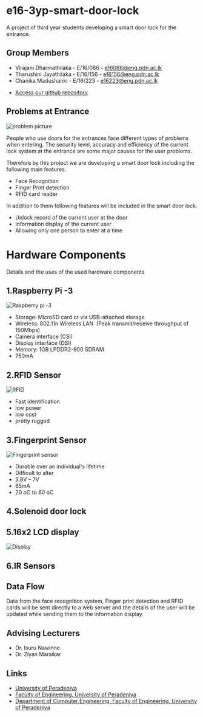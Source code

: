# e16-3yp-smart-door-lock
A project of third year students developing a smart door lock for the entrance.

## Group Members

- Virajani Dharmathilaka   - E/16/086 - e16086@eng.pdn.ac.lk
- Tharushini Jayathilaka   - E/16/156 - e16156@eng.pdn.ac.lk
- Chanika Madushanki       - E/16/223 - e16223@eng.pdn.ac.lk

* [Access our github repository](https://github.com/cepdnaclk/e16-3yp-smart-door-lock/) 

## Problems at Entrance


![problem picture](https://raw.githubusercontent.com/cepdnaclk/e16-3yp-smart-door-lock/main/Images/entrance.jpg)

People who use doors for the entrances face different types of problems when entering. The security level, accuracy and efficiency of the current lock system at the entrance are some major causes for the user problems. 

Therefore by this project we are developing a smart door lock including the following main features.

- Face Recognition
- Finger Print detection
- RFID card reader

In addition to them following features will be included in the smart door lock.

- Unlock record of the current user at the door
- Information display of the current user
- Allowing only one person to enter at a time

# Hardware Components
Details and the uses of the used hardware components

## 1.Raspberry Pi -3

![Raspberry pi -3](https://github.com/cepdnaclk/e16-3yp-smart-door-lock/blob/main/Images/Raspberry%20pi.jfif)

- Storage: MicroSD card or via USB-attached storage​
- Wireless: 802.11n Wireless LAN ​
  (Peak transmit/receive throughput of 150Mbps)​
- Camera interface (CSI)​
- Display interface (DSI)​
- Memory: 1GB LPDDR2-900 SDRAM​
- 750mA​

## 2.RFID Sensor 

![RFID](https://github.com/cepdnaclk/e16-3yp-smart-door-lock/blob/main/Images/RFID%20sensor.png)

- Fast identification
- low power
- low cost
- pretty rugged

## 3.Fingerprint Sensor

![Fingerprint sensor](https://github.com/cepdnaclk/e16-3yp-smart-door-lock/blob/main/Images/Fingerprint.png)

- Durable over an individual's lifetime 
- Difficult to alter
- 3.8V – 7V
- 65mA
- 20 oC to 60 oC

## 4.Solenoid door lock

## 5.16x2 LCD display

![Display](https://github.com/cepdnaclk/e16-3yp-smart-door-lock/blob/main/Images/display.png)

## 6.IR Sensors


## Data Flow
 
 Data from the face recognition system, Finger print detection and RFID cards will be sent directly to a web server and the details of the user will be updated while sending them to the information display.
 
 
## Advising Lecturers
 
- Dr. Isuru Nawinne
- Dr. Ziyan Maraikar
 
## Links
* [University of Peradeniya](https://www.pdn.ac.lk/)
* [Faculty of Engineering, University of Peradeniya](https://eng.pdn.ac.lk/) 
* [Department of Computer Engineering, Faculty of Engineering, University of Peradeniya](http://www.ce.pdn.ac.lk/) 




